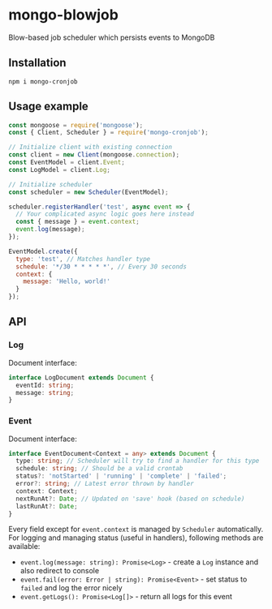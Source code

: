 # mongo-blowjob
Blow-based job scheduler which persists events to MongoDB

## Installation
```
npm i mongo-cronjob
```

## Usage example
```js
const mongoose = require('mongoose');
const { Client, Scheduler } = require('mongo-cronjob');

// Initialize client with existing connection
const client = new Client(mongoose.connection);
const EventModel = client.Event;
const LogModel = client.Log;

// Initialize scheduler
const scheduler = new Scheduler(EventModel);

scheduler.registerHandler('test', async event => {
  // Your complicated async logic goes here instead
  const { message } = event.context;
  event.log(message);
});

EventModel.create({
  type: 'test', // Matches handler type
  schedule: '*/30 * * * * *', // Every 30 seconds
  context: {
    message: 'Hello, world!'
  }
});
```

## API
### Log
Document interface:
```ts
interface LogDocument extends Document {
  eventId: string;
  message: string;
}
```

### Event
Document interface:
```ts
interface EventDocument<Context = any> extends Document {
  type: string; // Scheduler will try to find a handler for this type
  schedule: string; // Should be a valid crontab
  status?: 'notStarted' | 'running' | 'complete' | 'failed';
  error?: string; // Latest error thrown by handler
  context: Context;
  nextRunAt?: Date; // Updated on 'save' hook (based on schedule)
  lastRunAt?: Date;
}
```
Every field except for `event.context` is managed by `Scheduler` automatically. For logging and managing status (useful in handlers), following methods are available:
 - `event.log(message: string): Promise<Log>` - create a `Log` instance and also redirect to console
 - `event.fail(error: Error | string): Promise<Event>` - set status to `failed` and log the error nicely
 - `event.getLogs(): Promise<Log[]>` - return all logs for this event
 
 
